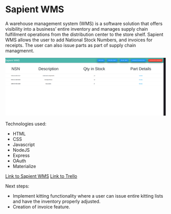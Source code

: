 # Sapient WMS

A warehouse management system (WMS) is a software solution that offers visibility into a business’ entire inventory and manages supply chain fulfillment operations from the distribution center to the store shelf. Sapient WMS allows the user to add National Stock Numbers, and invoices for receipts. The user can also issue parts as part of supply chain managmennt.

![Image of Sapient WMS](https://github.com/vectorNull/SapientWMS/blob/master/public/images/sapientwms.png)

Technologies used:
* HTML
* CSS
* Javascript
* NodeJS
* Express
* OAuth
* Materialize

[Link to Sapient WMS](https://sapientwms.herokuapp.com/parts)
[Link to Trello](https://trello.com/b/nW98ffym/sapient-wms)

Next steps:
* Implement kitting functionality where a user can issue entire kitting lists and have the inventory properly adjusted.
* Creation of invoice feature.
